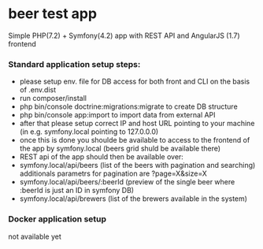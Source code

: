 # beer test app

Simple PHP(7.2) + Symfony(4.2) app with REST API and AngularJS (1.7) frontend

### Standard application setup steps:

- please setup env. file for DB access for both front and CLI on the basis of .env.dist
- run composer/install
- php bin/console doctrine:migrations:migrate to create DB structure
- php bin/console app:import to import data from external API
- after that please setup correct IP and host URL pointing to your machine (in e.g. symfony.local pointing to 127.0.0.0)
- once this is done you shoulde be available to access to the frontend of the app by symfony.local (beers grid shuld be available there)
- REST api of the app should then be available over:
- symfony.local/api/beers (list of the beers with pagination and searching) additionals parametrs for pagination are ?page=X&size=X
- symfony.local/api/beers/:beerId (preview of the single beer where :beerId is just an ID in symfony DB)
- symfony.local/api/brewers (list of the brewers available in the system)




### Docker application setup
not available yet
